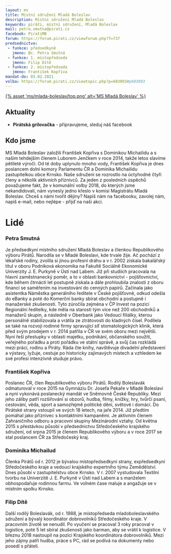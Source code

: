 ```yaml
---
layout: ms
title: Místní sdružení Mladá Boleslav
description: Místní sdružení Mladá Boleslav
keywords: piráti, místní sdružení, Mladá Boleslav
mail: petra.smutna@pirati.cz
facebook: PiratiMB
forum: https://forum.pirati.cz/viewforum.php?f=737
predsednictvo:
 - funkce: předsedkyně
   jmeno: Bc. Petra Smutná
 - funkce: 1. místopředseda
   jmeno: Filip Dítě
 - funkce: 2. místopředseda
   jmeno: František Kopřiva
mandat-do: 03.02.2021
volba: https://forum.pirati.cz/viewtopic.php?p=603893#p603893
---
```

[{% asset 'ms/mlada-boleslav/top.png' alt='MS Mladá Boleslav' %}](https://nalodeni.pirati.cz/)

## Aktuality
* **Pirátská grilovačka** - připravujeme, sleduj náš facebook

## Kdo jsme
MS Mladá Boleslav založili František Kopřiva s Dominikou Michailidu a s naším tehdejším členem Luborem Jenčkem v roce 2014, takže letos slavíme pětileté výročí.
Od té doby uplynulo mnoho vody, František Kopřiva je dnes poslancem dolní komory Parlamentu ČR a Dominika Michailidu zastupitelkou obce Krnsko. Naše sdružení se rozrostlo na úctyhodné čtyři členy a několik aktivních příznivců. Za jeden z posledních úspěchů považujeme fakt, že v komunální volby 2018, do kterých jsme nekandidovali, nám vynesly jedno křeslo v komisi Magistrátu Mladá Boleslav. 
Chceš s námi tvořit dějiny? Napiš nám na facebooku, zavolej nám, napiš e-mail, nebo nejlépe - přijď na naši akci.

# Lidé
### Petra Smutná
Je předsedkyní místního sdružení Mladá Boleslav a členkou Republikového výboru Pirátů.
Narodila se v Mladé Boleslavi, kde trvale žije. Ač pochází z lékařské rodiny, zvolila si jinou profesní dráhu a v r. 2002 získala bakalářský titul v oboru Podniková ekonomika na Fakultě Sociálně Ekonomické Univerzity J. E. Purkyně v Ústí nad Labem.
Již při studiích pracovala na hlavní zaměstnanecký poměr, a to v oblasti bankovnictví - pojišťovnictví, kde během čtrnácti let postupně získala a dále prohloubila znalosti z oboru financí se saměřením na investování do cenných papírů. Začínala jako asistentka Náměstka generálního ředitele v České pojišťovně, odkud odešla do eBanky a poté do Komerční banky sbírat obchodní a postupně i manažerské zkušenosti. Tyto zúročila zejména v ČP Invest na pozici Regionální ředitelky, kde měla na starosti tým více než 200 obchodníků a manažerů skupin, a následně v Oberbank jako Vedoucí filiálky, kterou personálně stabilizovala a vrátila ze ztrátovosti do kladných čísel. Podílela se také na rozvoji rodinné firmy spravující síť stomatologických klinik, která před svým prodejem v r. 2014 patřila v ČR ve svém oboru mezi největší.
Nyní řeší přestupky v oblasti majetku, podnikání, občanského soužití, veřejného pořádku a proti pořádku ve státní správě, a svůj čas rozkládá mezi práci, rodinu a Piráty. Ráda čte knihy, navštěvuje divadelní představení a výstavy, lyžuje, cestuje po historicky zajímavých místech a vzhledem ke své profesi intenzívně studuje právo. 

### František Kopřiva
Poslanec ČR, člen Republikového výboru Pirátů.
Rodilý Boleslavák odmaturoval v roce 2015 na Gymnáziu Dr. Josefa Pekaře v Mladé Boleslavi a nyní vykonává poslanecký mandát ve Sněmovně České Republiky.
Mezi jeho záliby patří rozšiřování si obzorů, hudba, filmy, knížky, hry, tvůrčí psaní, cestování, věda, sport a samozřejmě politické dění, světové i domácí.
Do Pirátské strany vstoupil ve svých 18 letech, na jaře 2014. Již předtím pomáhal jako příznivec s kontaktními kampaněmi. Je aktivním členem Zahraničního odboru a pracovní skupiny Mezinárodní vztahy. Od května 2015 s přestávkou působí v předsednictvu Středočeského krajského sdružení, od srpna 2015 je členem Republikového výboru a v roce 2017 se stal poslancem ČR za Středočeský kraj.

### Dominika Michailud
Členka Pirátů od r. 2012 je bývalou místopředsedkyní strany, expředsedkyní Středočeského kraje a vedoucí krajského expertního týmu Zemědělství. Dnes působí v zastupitelstvu obce Krnsko.
V r. 2007 vystudovala Textilní tvorbu na Univerzitě J. E. Purkyně v Ústí nad Labem a s manželem obhospodařuje rodinnou farmu. Ve volném čase maluje a angažuje se v místním spolku Krnsko.

### Filip Dítě
Další rodilý Boleslavák, od r. 1988, je místopředseda mladoboleslavského sdružení a bývalý koordinátor dobrovolníků Středočeského kraje.
V pracovním životě se nenudil. Po vyučení se pracoval 3 roky pracoval v logistice, poté 5 let sbíral zkušenosti jako barman, aby se vrátil k logistice. V březnu 2018 nastoupil na pozici Krajského koordinátora dobrovolníků.
Mezi jeho zájmy patří hudba, práce s PC, rád se podívá na dokumenty nebo posedí s přáteli. 

